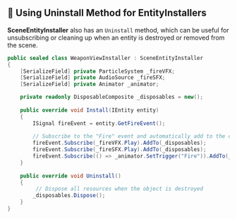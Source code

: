 
## 📌 Using Uninstall Method for EntityInstallers 

**SceneEntityInstaller** also has an `Uninstall` method, which can be useful for unsubscribing or cleaning up when an
entity is destroyed or removed from the scene.

```csharp
public sealed class WeaponViewInstaller : SceneEntityInstaller
{
    [SerializeField] private ParticleSystem _fireVFX;
    [SerializeField] private AudioSource _fireSFX;
    [SerializeField] private Animator _animator;

    private readonly DisposableComposite _disposables = new();
    
    public override void Install(IEntity entity)
    {
        ISignal fireEvent = entity.GetFireEvent();
        
        // Subscribe to the "Fire" event and automatically add to the composite
        fireEvent.Subscribe(_fireVFX.Play).AddTo(_disposables);
        fireEvent.Subscribe(_fireSFX.Play).AddTo(_disposables);
        fireEvent.Subscribe(() => _animator.SetTrigger("Fire")).AddTo(_disposables);
    }
    
    public override void Uninstall()
    {
         // Dispose all resources when the object is destroyed
        _disposables.Dispose();
    }
}
```